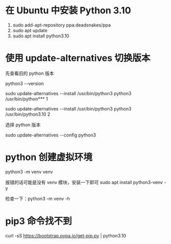 # 在 Ubuntu 中安装 Python 3.10

1. sudo add-apt-repository ppa:deadsnakes/ppa
2. sudo apt update
3. sudo apt install python3.10

# 使用 update-alternatives 切换版本

先查看旧的 python 版本

python3 --version

sudo update-alternatives --install /usr/bin/python3 python3 /usr/bin/python***  1

sudo update-alternatives --install /usr/bin/python3 python3 /usr/bin/python3.10 2

选择 python 版本

sudo update-alternatives --config python3

# python 创建虚拟环境
python3 -m venv venv

报错的话可能是没有 venv 模块，安装一下即可 sudo apt install python3-venv -y

检查一下：python3 -m venv -h

# pip3 命令找不到
curl -sS https://bootstrap.pypa.io/get-pip.py | python3.10


